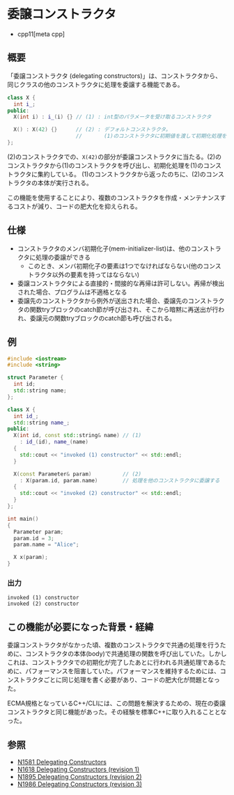 # 委譲コンストラクタ
* cpp11[meta cpp]

## 概要
「委譲コンストラクタ (delegating constructors)」は、コンストラクタから、同じクラスの他のコンストラクタに処理を委譲する機能である。

```cpp
class X {
  int i_;
public:
  X(int i) : i_(i) {} // (1) : int型のパラメータを受け取るコンストラクタ

  X() : X(42) {}      // (2) : デフォルトコンストラクタ。
                      //       (1)のコンストラクタに初期値を渡して初期化処理を委譲する
};
```

(2)のコンストラクタでの、`X(42)`の部分が委譲コンストラクタに当たる。(2)のコンストラクタから(1)のコンストラクタを呼び出し、初期化処理を(1)のコンストラクタに集約している。
(1)のコンストラクタから返ったのちに、(2)のコンストラクタの本体が実行される。

この機能を使用することにより、複数のコンストラクタを作成・メンテナンスするコストが減り、コードの肥大化を抑えられる。


## 仕様
- コンストラクタのメンバ初期化子(mem-initializer-list)は、他のコンストラクタに処理の委譲ができる
    - このとき、メンバ初期化子の要素は1つでなければならない(他のコンストラクタ以外の要素を持ってはならない)
- 委譲コンストラクタによる直接的・間接的な再帰は許可しない。再帰が検出された場合、プログラムは不適格となる
- 委譲先のコンストラクタから例外が送出された場合、委譲先のコンストラクタの関数tryブロックのcatch節が呼び出され、そこから暗黙に再送出が行われ、委譲元の関数tryブロックのcatch節も呼び出される。

## 例
```cpp example
#include <iostream>
#include <string>

struct Parameter {
  int id;
  std::string name;
};

class X {
  int id_;
  std::string name_;
public:
  X(int id, const std::string& name) // (1)
    : id_(id), name_(name)
  {
    std::cout << "invoked (1) constructor" << std::endl;
  }

  X(const Parameter& param)          // (2)
    : X(param.id, param.name)        // 処理を他のコンストラクタに委譲する
  {
    std::cout << "invoked (2) constructor" << std::endl;
  }
};

int main()
{
  Parameter param;
  param.id = 3;
  param.name = "Alice";

  X x(param);
}
```

### 出力
```
invoked (1) constructor
invoked (2) constructor
```


## この機能が必要になった背景・経緯
委譲コンストラクタがなかった頃、複数のコンストラクタで共通の処理を行うために、コンストラクタの本体(body)で共通処理の関数を呼び出していた。しかしこれは、コンストラクタでの初期化が完了したあとに行われる共通処理であるために、パフォーマンスを阻害していた。パフォーマンスを維持するためには、コンストラクタごとに同じ処理を書く必要があり、コードの肥大化が問題となった。

ECMA規格となっているC++/CLIには、この問題を解決するための、現在の委譲コンストラクタと同じ機能があった。その経験を標準C++に取り入れることとなった。


## 参照
- [N1581 Delegating Constructors](http://www.open-std.org/jtc1/sc22/wg21/docs/papers/2004/n1581.pdf)
- [N1618 Delegating Constructors (revision 1)](http://www.open-std.org/jtc1/sc22/wg21/docs/papers/2004/n1618.pdf)
- [N1895 Delegating Constructors (revision 2)](http://www.open-std.org/jtc1/sc22/wg21/docs/papers/2005/n1895.pdf)
- [N1986 Delegating Constructors (revision 3)](http://www.open-std.org/jtc1/sc22/wg21/docs/papers/2006/n1986.pdf)

